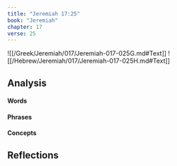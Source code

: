 ```yaml
---
title: "Jeremiah 17:25"
book: "Jeremiah"
chapter: 17
verse: 25
---
```

![[/Greek/Jeremiah/017/Jeremiah-017-025G.md#Text]]
![[/Hebrew/Jeremiah/017/Jeremiah-017-025H.md#Text]]

## Analysis

#### Words

#### Phrases

#### Concepts

## Reflections
